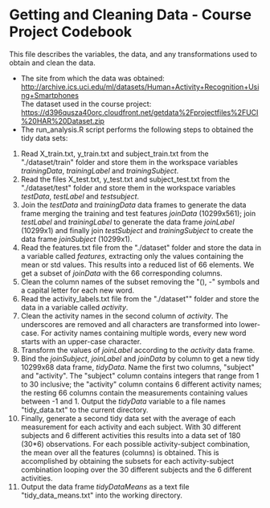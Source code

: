 Getting and Cleaning Data - Course Project Codebook
=================================================
This file describes the variables, the data, and any transformations used to obtain and clean the data.  
* The site from which the data was obtained:  
http://archive.ics.uci.edu/ml/datasets/Human+Activity+Recognition+Using+Smartphones      
The dataset used in the course project:  
https://d396qusza40orc.cloudfront.net/getdata%2Fprojectfiles%2FUCI%20HAR%20Dataset.zip  
* The run_analysis.R script performs the following steps to obtained the tidy data sets:   
 1. Read X_train.txt, y_train.txt and subject_train.txt from the "./dataset/train" folder and store them in the workspace variables *trainingData*, *trainingLabel* and *trainingSubject*.       
 2. Read the files X_test.txt, y_test.txt and subject_test.txt from the "./dataset/test" folder and store them in the workspace variables *testData*, *testLabel* and *testsubject*.
 3. Join the *testData* and *trainingData* data frames to generate the data frame merging the training and test features *joinData* (10299x561); join *testLabel* and *trainingLabel* to generate the data frame *joinLabel* (10299x1) and finally join *testSubject* and *trainingSubject* to create the data frame *joinSubject* (10299x1).  
 4. Read the features.txt file from the "./dataset" folder and store the data in a variable called *features*, extracting only the values containing the mean or std values. This results into a reduced list of 66 elements. We get a subset of *joinData* with the 66 corresponding columns.  
 5. Clean the column names of the subset removing the "(), -" symbols and a capital letter for each new word.   
 6. Read the activity_labels.txt file from the "./dataset"" folder and store the data in a variable called *activity*.  
 7. Clean the activity names in the second column of *activity*. The underscores are removed and all characters are transformed into lower-case. For activity names containing multiple words, every new word starts with an upper-case character.  
 8. Transform the values of *joinLabel* according to the *activity* data frame.  
 9. Bind the *joinSubject*, *joinLabel* and *joinData* by column to get a new tidy 10299x68 data frame, *tidyData*. Name the first two columns, "subject" and "activity". The "subject" column contains integers that range from 1 to 30 inclusive; the "activity" column contains 6 different activity names; the resting 66 columns contain the measurements containing values between -1 and 1. Output the  *tidyData* variable to a file names "tidy_data.txt" to the current directory.  
 10. Finally, generate a second tidy data set with the average of each measurement for each activity and each subject. With 30 different subjects and 6 different activities this results into a data set of 180 (30*6) observations. For each possible activity-subject combination, the mean over all the features (columns) is obtained. This is accomplished by obtaining the subsets for each activity-subject combination looping over the 30 different subjects and the 6 different activities.
 11. Output the data frame *tidyDataMeans* as a text file "tidy_data_means.txt" into the working directory. 
 